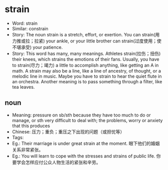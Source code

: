 # strain

- Word: strain
- Similar: constrain
- Story: The noun strain is a stretch, effort, or exertion. You can strain(用力推或拉；拉紧) your ankle, or your little brother can strain(过度使用；使不堪承受) your patience.
- Story: This word has many, many meanings. Athletes strain(拉伤；扭伤) their knees, which strains the emotions of their fans. Usually, you have to strain(尽力；竭力) a little to accomplish anything, like getting an A in math. A strain may also be a line, like a line of ancestry, of thought, or a melodic line in music. Maybe you have to strain to hear the quiet flute in an orchestra. Another meaning is to pass something through a filter, like tea leaves.

## noun

- Meaning: pressure on sb/sth because they have too much to do or manage, or sth very difficult to deal with; the problems, worry or anxiety that this produces
- Chinese: 压力；重负；重压之下出现的问题（或担忧等）
- Tags: 
- Eg.: Their marriage is under great strain at the moment. 眼下他们的婚姻关系非常紧张。
- Eg.: You will learn to cope with the stresses and strains of public life. 你要学会怎样应付公众人物生活的紧张和辛劳。

